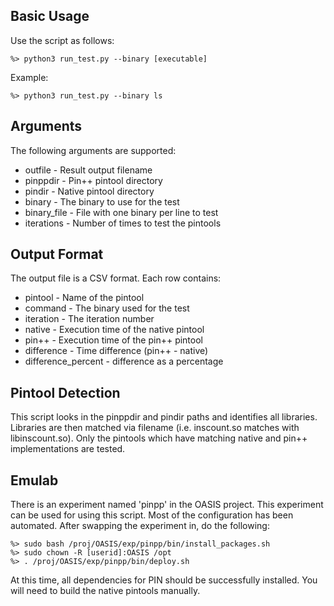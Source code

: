Basic Usage
-----------

Use the script as follows:

    %> python3 run_test.py --binary [executable]
    
Example:    

    %> python3 run_test.py --binary ls

Arguments
---------

The following arguments are supported:

* outfile - Result output filename
* pinppdir - Pin++ pintool directory
* pindir - Native pintool directory
* binary - The binary to use for the test
* binary\_file - File with one binary per line to test
* iterations - Number of times to test the pintools

Output Format
-------------

The output file is a CSV format.  Each row contains:

* pintool - Name of the pintool
* command - The binary used for the test
* iteration - The iteration number
* native - Execution time of the native pintool
* pin++ - Execution time of the pin++ pintool
* difference - Time difference (pin++ - native)
* difference\_percent - difference as a percentage

Pintool Detection
-----------------

This script looks in the pinppdir and pindir paths and identifies all libraries.  Libraries are then matched via filename (i.e. inscount.so matches with libinscount.so).  Only the pintools which have matching native and pin++ implementations are tested.

Emulab
------

There is an experiment named 'pinpp' in the OASIS project.  This experiment can be used for using this script.  Most of the configuration has been automated.  After swapping the experiment in, do the following:

    %> sudo bash /proj/OASIS/exp/pinpp/bin/install_packages.sh
    %> sudo chown -R [userid]:OASIS /opt
    %> . /proj/OASIS/exp/pinpp/bin/deploy.sh

At this time, all dependencies for PIN should be successfully installed.  You will need to build the native pintools manually.
